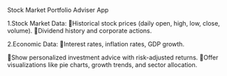 Stock Market Portfolio Adviser App 

1.Stock Market Data:
Historical stock prices (daily open, high, low, close, volume).
Dividend history and corporate actions.

2.Economic Data:
Interest rates, inflation rates, GDP growth.

Show personalized investment advice with risk-adjusted returns.
Offer visualizations like pie charts, growth trends, and sector allocation.
